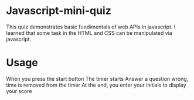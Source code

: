 # Javascript-mini-quiz
This quiz demonstrates basic fundimentals of web APIs in javascript.
I learned that some task in the HTML and CSS can be manipulated via javascript.

# Usage
When you press the start button
The timer starts
Answer a question wrong, time is removed from the timer
At the end, you enter your initials to display your score
